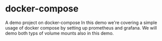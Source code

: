 # docker-compose
A demo project on docker-compose
In this demo we're covering a simple usage of docker compose by setting up prometheus and grafana. We will demo both typs of volume mounts also in this demo.
